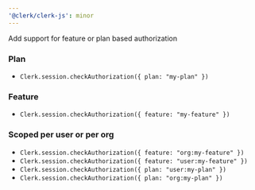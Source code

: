 ```yaml
---
'@clerk/clerk-js': minor
---
```


Add support for feature or plan based authorization

### Plan
- `Clerk.session.checkAuthorization({ plan: "my-plan" })`

### Feature
- `Clerk.session.checkAuthorization({ feature: "my-feature" })`

### Scoped per user or per org
- `Clerk.session.checkAuthorization({ feature: "org:my-feature" })`
- `Clerk.session.checkAuthorization({ feature: "user:my-feature" })`
- `Clerk.session.checkAuthorization({ plan: "user:my-plan" })`
- `Clerk.session.checkAuthorization({ plan: "org:my-plan" })`
